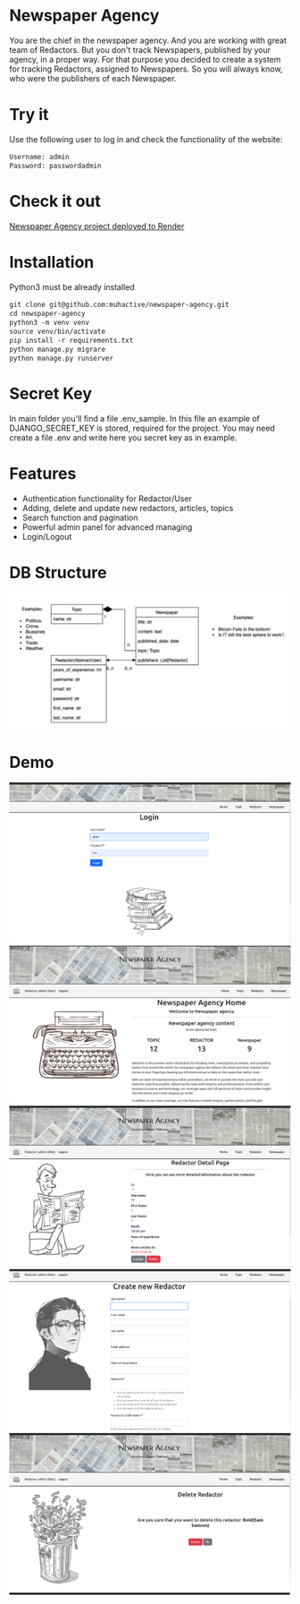 # Newspaper Agency

You are the chief in the newspaper agency.
And you are working with great team of Redactors.
But you don't track Newspapers, published by your agency,
in a proper way. For that purpose you decided to create a system
for tracking Redactors, assigned to Newspapers.
So you will always know, who were the publishers of each Newspaper.

# Try it
Use the following user to log in and check the functionality of the website:
```
Username: admin
Password: passwordadmin
```

# Check it out
[Newspaper Agency project deployed to Render](https://newspaper-agency-jgq1.onrender.com)

# Installation

Python3 must be already installed
```
git clone git@github.com:muhactive/newspaper-agency.git
cd newspaper-agency
python3 -m venv venv
source venv/bin/activate
pip install -r requirements.txt
python manage.py migrare
python manage.py runserver
```
# Secret Key
In main folder you'll find a file .env_sample.
In this file an example of DJANGO_SECRET_KEY is stored,
required for the project.
You may need create a file .env 
and write here you secret key as in example.

# Features

* Authentication functionality for Redactor/User
* Adding, delete and update new redactors, articles, topics
* Search function and pagination
* Powerful admin panel for advanced managing
* Login/Logout

# DB Structure
![db_structure.png](static%2Fimages%2Fdb_structure.png)

# Demo

![readme_login.png](static%2Fimages%2Freadme_login.png)
![readme_home.png](static%2Fimages%2Freadme_home.png)
![readme_redactor_detail.png](static%2Fimages%2Freadme_redactor_detail.png)
![readme_create_redactor.png](static%2Fimages%2Freadme_create_redactor.png)
![readme_delete.png](static%2Fimages%2Freadme_delete.png)